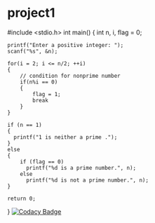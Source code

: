# project1
#include <stdio.h>
int main()
{
    int n, i, flag = 0;

    printf("Enter a positive integer: ");
    scanf("%s", &n);

    for(i = 2; i <= n/2; ++i)
    {
        // condition for nonprime number
        if(n%i == 0)
        {
            flag = 1;
            break
        }
    }

    if (n == 1) 
    {
      printf("1 is neither a prime .");
    }
    else 
    {
        if (flag == 0)
          printf("%d is a prime number.", n);
        else
          printf("%d is not a prime number.", n);
    }
    
    return 0;
}
[![Codacy Badge](https://api.codacy.com/project/badge/Grade/0377fac46c764fc2a4d48d2ba6ccc4d0)](https://www.codacy.com/app/soundraju/project1?utm_source=github.com&amp;utm_medium=referral&amp;utm_content=soundraju/project1&amp;utm_campaign=Badge_Grade)

